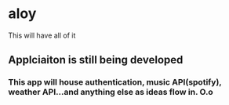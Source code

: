 # aloy
This will have all of it


## Applciaiton is still being developed

### This app will house authentication, music API(spotify), weather API...and anything else as ideas flow in. O.o

